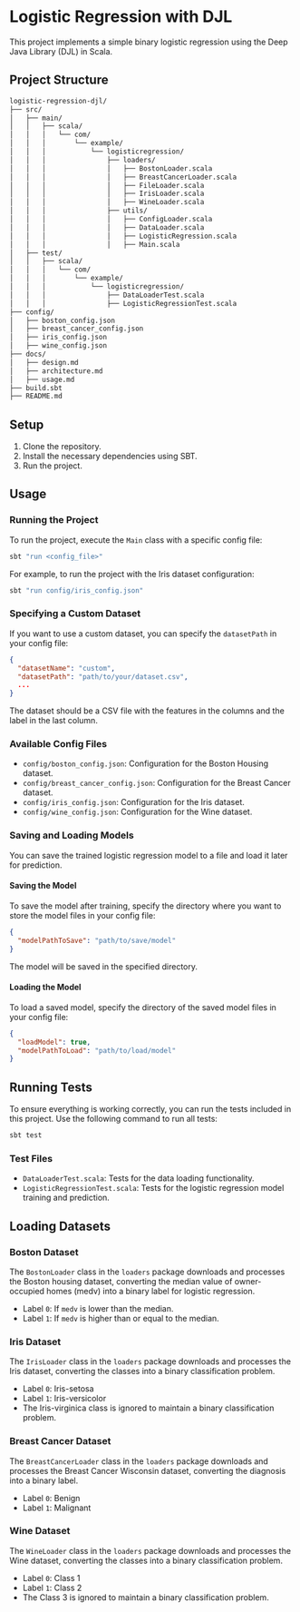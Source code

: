 # Logistic Regression with DJL

This project implements a simple binary logistic regression using the Deep Java Library (DJL) in Scala.

## Project Structure
```bash
logistic-regression-djl/
├── src/
│   ├── main/
│   │   ├── scala/
│   │   │   └── com/
│   │   │       └── example/
│   │   │           └── logisticregression/
│   │   │               ├── loaders/
│   │   │               │   ├── BostonLoader.scala
│   │   │               │   ├── BreastCancerLoader.scala
│   │   │               │   ├── FileLoader.scala
│   │   │               │   ├── IrisLoader.scala
│   │   │               │   ├── WineLoader.scala
│   │   │               ├── utils/
│   │   │               │   ├── ConfigLoader.scala
│   │   │               │   ├── DataLoader.scala
│   │   │               │   ├── LogisticRegression.scala
│   │   │               │   ├── Main.scala
│   ├── test/
│   │   ├── scala/
│   │   │   └── com/
│   │   │       └── example/
│   │   │           └── logisticregression/
│   │   │               ├── DataLoaderTest.scala
│   │   │               ├── LogisticRegressionTest.scala
├── config/
│   ├── boston_config.json
│   ├── breast_cancer_config.json
│   ├── iris_config.json
│   ├── wine_config.json
├── docs/
│   ├── design.md
│   ├── architecture.md
│   ├── usage.md
├── build.sbt
├── README.md
```

## Setup

1. Clone the repository.
2. Install the necessary dependencies using SBT.
3. Run the project.

## Usage

### Running the Project

To run the project, execute the `Main` class with a specific config file:

```bash
sbt "run <config_file>"
```

For example, to run the project with the Iris dataset configuration:

```bash
sbt "run config/iris_config.json"
```

### Specifying a Custom Dataset

If you want to use a custom dataset, you can specify the `datasetPath` in your config file:

```json
{
  "datasetName": "custom",
  "datasetPath": "path/to/your/dataset.csv",
  ...
}
```

The dataset should be a CSV file with the features in the columns and the label in the last column.

### Available Config Files

- `config/boston_config.json`: Configuration for the Boston Housing dataset.
- `config/breast_cancer_config.json`: Configuration for the Breast Cancer dataset.
- `config/iris_config.json`: Configuration for the Iris dataset.
- `config/wine_config.json`: Configuration for the Wine dataset.


### Saving and Loading Models

You can save the trained logistic regression model to a file and load it later for prediction.

#### Saving the Model

To save the model after training, specify the directory where you want to store the model files in your config file:

```json
{
  "modelPathToSave": "path/to/save/model"
}
```

The model will be saved in the specified directory.

#### Loading the Model

To load a saved model, specify the directory of the saved model files in your config file:

```json
{
  "loadModel": true,
  "modelPathToLoad": "path/to/load/model"
}
```

## Running Tests

To ensure everything is working correctly, you can run the tests included in this project. Use the following command to run all tests:

```bash
sbt test
```

### Test Files
- `DataLoaderTest.scala`: Tests for the data loading functionality.
- `LogisticRegressionTest.scala`: Tests for the logistic regression model training and prediction.

## Loading Datasets

### Boston Dataset
The `BostonLoader` class in the `loaders` package downloads and processes the Boston housing dataset, converting the median value of owner-occupied homes (medv) into a binary label for logistic regression.

- Label `0`: If `medv` is lower than the median.
- Label `1`: If `medv` is higher than or equal to the median.

### Iris Dataset
The `IrisLoader` class in the `loaders` package downloads and processes the Iris dataset, converting the classes into a binary classification problem.

- Label `0`: Iris-setosa
- Label `1`: Iris-versicolor
- The Iris-virginica class is ignored to maintain a binary classification problem.

### Breast Cancer Dataset
The `BreastCancerLoader` class in the `loaders` package downloads and processes the Breast Cancer Wisconsin dataset, converting the diagnosis into a binary label.

- Label `0`: Benign
- Label `1`: Malignant

### Wine Dataset
The `WineLoader` class in the `loaders` package downloads and processes the Wine dataset, converting the classes into a binary classification problem.

- Label `0`: Class 1
- Label `1`: Class 2
- The Class 3 is ignored to maintain a binary classification problem.
